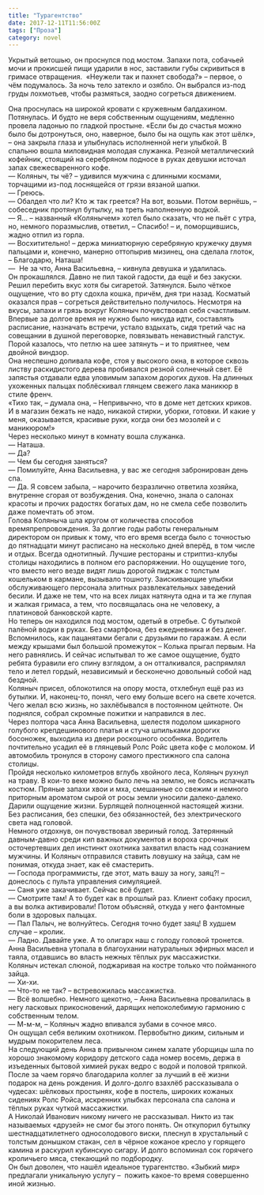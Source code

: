 ```yaml
---
title: "Турагентство"
date: 2017-12-11T11:56:00Z
tags: ["Проза"]
category: novel
---
```


Укрытый ветошью, он проснулся под мостом. Запахи пота, собачьей мочи и прокисшей пищи ударили в нос, заставили губы скривиться в гримасе отвращения.  «Неужели так и пахнет свобода?» – первое, о чём подумалось. За ночь тело затекло и озябло. Он выбрался из-под груды лохмотьев, чтобы размяться, заодно согреться движением.



Она проснулась на широкой кровати с кружевным балдахином. Потянулась. И будто не веря собственным ощущениям, медленно провела ладонью по гладкой простыне. «Если бы до счастья можно было бы дотронуться, оно, наверное, было бы на ощупь как этот шёлк», – она закрыла глаза и улыбнулась исполненной неги улыбкой. В спальню вошла миловидная молодая служанка. Резной металлический кофейник, стоящий на серебряном подносе в руках девушки источал запах свежесваренного кофе.  
— Коляныч, ты чё? – удивился мужчина с длинными космами, торчащими из-под лоснящейся от грязи вязаной шапки.  
— Греюсь.  
— Обалдел что ли? Кто ж так греется? На вот, возьми. Потом вернёшь, – собеседник протянул бутылку, на треть наполненную водкой.  
— Я… – названный «Колянычем» хотел было сказать, что не пьёт с утра, но, немного поразмыслив, ответил, – Спасибо! – и, поморщившись, жадно отпил из горла.  
— Восхитительно! – держа миниатюрную серебряную кружечку двумя пальцами и, конечно, манерно оттопырив мизинец, она сделала глоток, – Благодарю, Наташа!  
—  Не за что, Анна Васильевна, – кивнула девушка и удалилась.  
Он прокашлялся. Давно не пил такой гадости, да ещё и без закуски. Решил перебить вкус хотя бы сигаретой. Затянулся. Было чёткое ощущение, что во рту сдохла кошка, причём, дня три назад. Косматый оказался прав – согреться действительно получилось. Несмотря на вкусы, запахи и грязь вокруг Коляныч почувствовал себя счастливым. Впервые за долгое время не нужно было никуда идти, составлять расписание, назначать встречи, устало вздыхать, сидя третий час на совещании в душной переговорке, повязывать ненавистный галстук. Порой казалось, что петлю на шее затянуть – и то приятнее, чем двойной виндзор.  
Она неспешно допивала кофе, стоя у высокого окна, в которое сквозь листву раскидистого дерева пробивался резной солнечный свет. Её запястья отдавали едва уловимым запахом дорогих духов. На длинных ухоженных пальцах поблёскивал глянцем свежего лака маникюр в стиле френч.  
«Тихо так, – думала она, – Непривычно, что в доме нет детских криков. И в магазин бежать не надо, никакой стирки, уборки, готовки. И какие у меня, оказывается, красивые руки, когда они без мозолей и с маникюром!»  
Через несколько минут в комнату вошла служанка.  
— Наташа.  
— Да?  
— Чем бы сегодня заняться?  
— Помилуйте, Анна Васильевна, у вас же сегодня забронирован день спа.  
— Да. Я совсем забыла, – нарочито безразлично ответила хозяйка, внутренне сгорая от возбуждения. Она, конечно, знала о салонах красоты и прочих радостях богатых дам, но не смела себе позволить даже помечтать об этом.  
Голова Коляныча шла кругом от количества способов времяпрепровождения. За долгие годы работы генеральным директором он привык к тому, что его время всегда было с точностью до пятнадцати минут расписано на несколько дней вперёд, в том числе и отдых. Всегда однотипный. Лучшие рестораны и стриптиз-клубы столицы находились в полном его распоряжении. Но ощущение того, что вместо него везде видят лишь дорогой пиджак с толстым кошельком в кармане, вызывало тошноту. Заискивающие улыбки обслуживающего персонала элитных развлекательных заведений бесили. И даже не тем, что на всех лицах натянута одна и та же глупая и жалкая гримаса, а тем, что посвящалась она не человеку, а платиновой банковской карте.  
Но теперь он находился под мостом, одетый в отребье. С бутылкой палёной водки в руках. Без смартфона, без ежедневника и без денег. Вспомнилось, как пацанятами бегали с друзьями по гаражам. А если между крышами был большой промежуток – Колька прыгал первым. На него равнялись. И сейчас испытывал то же самое ощущение, будто ребята буравили его спину взглядом, а он отталкивался, распрямлял тело и летел гордый, независимый и бесконечно довольный собой над бездной.  
Коляныч присел, облокотился на опору моста, отхлебнул ещё раз из бутылки. И, наконец-то, понял, чего ему больше всего на свете хочется. Чего желал всю жизнь, но захлёбывался в постоянном цейтноте. Он поднялся, собрал скромные пожитки и направился в лес.  
Через полтора часа Анна Васильевна, шелестя подолом шикарного голубого крепдешинового платья и стуча шпильками дорогих босоножек, выходила из двери роскошного особняка. Водитель почтительно усадил её в глянцевый Ролс Ройс цвета кофе с молоком. И автомобиль тронулся в сторону самого престижного спа салона столицы.  
Пройдя несколько километров вглубь хвойного леса, Коляныч рухнул на траву. В кои-то веке можно было лечь на землю, не боясь испачкать костюм. Пряные запахи хвои и мха, смешанные со свежим и немного приторным ароматом сырой от росы земли уносили далеко-далеко. Дарили ощущение жизни. Бурлящей полноценной настоящей жизни. Без расписания, без спешки, без обязанностей, без электрического света над головой.  
Немного отдохнув, он почувствовал звериный голод. Затерянный давным-давно среди кип важных документов и вороха срочных осточертевших дел инстинкт охотника захватил власть над сознанием мужчины. И Коляныч отправился ставить ловушку на зайца, сам не понимая, откуда знает, как её смастерить.  
— Господа программисты, где этот, мать вашу за ногу, заяц?! – донеслось с пульта управления симуляцией.  
— Саня уже закачивает. Сейчас всё будет.  
— Смотрите там! А то будет как в прошлый раз. Клиент собаку просил, а вы волка активировали! Потом объясняй, откуда у него фантомные боли в здоровых пальцах.  
— Пал Палыч, не волнуйтесь. Сегодня точно будет заяц! В худшем случае – кролик.  
— Ладно. Давайте уже. А то олигарх наш с голоду головой тронется.  
Анна Васильевна утопала в благоухании натуральных эфирных масел и таяла, отдавшись во власть нежных тёплых рук массажистки.  
Коляныч истекал слюной, поджаривая на костре только что пойманного зайца.  
— Хи-хи.  
— Что-то не так? – встревожилась массажистка.  
— Всё волшебно. Немного щекотно, – Анна Васильевна провалилась в негу ласковых прикосновений, дарящих непоколебимую гармонию с собственным телом.  
— М-м-м, – Коляныч жадно впивался зубами в сочное мясо.  
Он ощущал себя великим охотником. Первобытно диким, сильным и мудрым покорителем леса.  
На следующий день Анна в привычном синем халате уборщицы шла по хорошо знакомому коридору детского сада номер восемь, держа в изъеденных бытовой химией руках ведро с водой и половой тряпкой. После за чаем горячо благодарила коллег за лучший в её жизни подарок на день рождения. И долго-долго взахлёб рассказывала о чудесах: шёлковых простынях, кофе в постель, широких кожаных сидениях Ролс Ройса, искренних улыбках персонала спа салона и тёплых руках чуткой массажистки.  
А Николай Иванович никому ничего не рассказывал. Никто из так называемых «друзей» не смог бы этого понять. Он откупорил бутылку шестнадцатилетнего односолодового виски, плеснул в хрустальный с толстым донышком стакан, сел в чёрное кожаное кресло у горящего камина и раскурил кубинскую сигару. И долго вспоминал сок горячего кроличьего мяса, стекающий по подбородку.  
Он был доволен, что нашёл идеальное турагентство. «Зыбкий мир» предлагали уникальную услугу –  пожить какое-то время совершенно иной жизнью.



